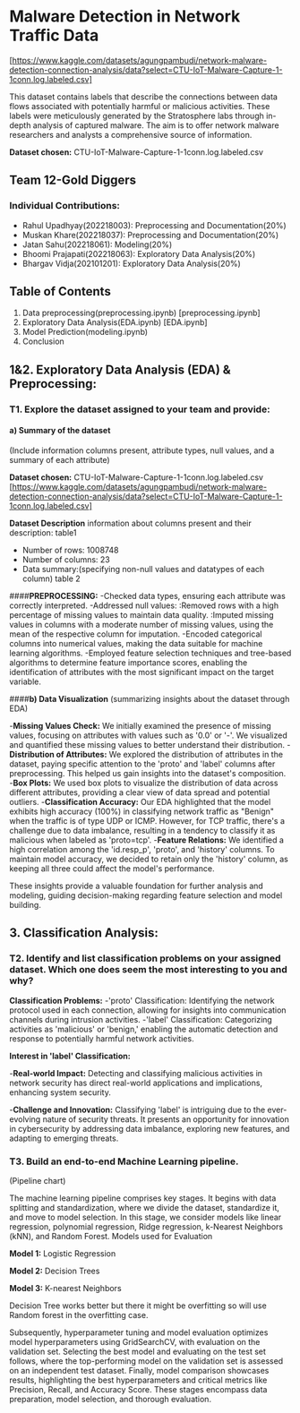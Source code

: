 # Malware Detection in Network Traffic Data
[https://www.kaggle.com/datasets/agungpambudi/network-malware-detection-connection-analysis/data?select=CTU-IoT-Malware-Capture-1-1conn.log.labeled.csv]

This dataset contains labels that describe the connections between data flows associated with potentially harmful or malicious activities. These labels were meticulously generated by the Stratosphere labs through in-depth analysis of captured malware. The aim is to offer network malware researchers and analysts a comprehensive source of information.

**Dataset chosen:** CTU-IoT-Malware-Capture-1-1conn.log.labeled.csv

## Team 12-Gold Diggers

### Individual Contributions:

- Rahul Upadhyay(202218003): Preprocessing and Documentation(20%)
- Muskan Khare(202218037): Preprocessing and Documentation(20%)
- Jatan Sahu(202218061): Modeling(20%)
- Bhoomi Prajapati(202218063): Exploratory Data Analysis(20%)
- Bhargav Vidja(202101201): Exploratory Data Analysis(20%)

## Table of Contents

1. Data preprocessing(preprocessing.ipynb)
   [preprocessing.ipynb]
2. Exploratory Data Analysis(EDA.ipynb)
   [EDA.ipynb]
3. Model Prediction(modeling.ipynb)
4. Conclusion

## 1&2. Exploratory Data Analysis (EDA) & Preprocessing:

### T1. Explore the dataset assigned to your team and provide:

#### a) Summary of the dataset
(Include information columns present, attribute types, null values, and a summary of each attribute)

**Dataset chosen:** CTU-IoT-Malware-Capture-1-1conn.log.labeled.csv
[https://www.kaggle.com/datasets/agungpambudi/network-malware-detection-connection-analysis/data?select=CTU-IoT-Malware-Capture-1-1conn.log.labeled.csv]

**Dataset Description**
information about columns present and their description:
table1

- Number of rows: 1008748
- Number of columns: 23
- Data summary:(specifying non-null values and datatypes of each column)
  table 2

####**PREPROCESSING:**
 -Checked data types, ensuring each attribute was correctly interpreted.
 -Addressed null values:
    :Removed rows with a high percentage of missing values to maintain data quality.
    :Imputed missing values in columns with a moderate number of missing values, using the mean of the respective column for imputation.
 -Encoded categorical columns into numerical values, making the data suitable for machine learning algorithms.
 -Employed feature selection techniques and tree-based algorithms to determine feature importance scores, enabling the identification of attributes with the most significant impact on the target variable.

####**b) Data Visualization**
(summarizing insights about the dataset through EDA)
 
 -**Missing Values Check:** We initially examined the presence of missing values, focusing on attributes with values such as '0.0' or '-'. We visualized and quantified these missing values to better understand their distribution.
 -**Distribution of Attributes:** We explored the distribution of attributes in the dataset, paying specific attention to the 'proto' and 'label' columns after preprocessing. This helped us gain insights into the dataset's composition.
 -**Box Plots:** We used box plots to visualize the distribution of data across different attributes, providing a clear view of data spread and potential outliers.
 -**Classification Accuracy:** Our EDA highlighted that the model exhibits high accuracy (100%) in classifying network traffic as "Benign" when the traffic is of type UDP or ICMP. However, for TCP traffic, there's a challenge due to data imbalance, resulting in a tendency to classify it as malicious when labeled as 'proto=tcp'.
 -**Feature Relations:** We identified a high correlation among the 'id.resp_p', 'proto', and 'history' columns. To maintain model accuracy, we decided to retain only the 'history' column, as keeping all three could affect the model's performance.
 
 These insights provide a valuable foundation for further analysis and modeling, guiding decision-making regarding feature selection and model building.


## 3. Classification Analysis:

### T2. Identify and list classification problems on your assigned dataset. Which one does seem the most interesting to you and why?
**Classification Problems:**
  -'proto' Classification: Identifying the network protocol used in each connection, allowing for insights into communication channels during intrusion activities.
  -'label' Classification: Categorizing activities as 'malicious' or 'benign,' enabling the automatic detection and response to potentially harmful network activities.


**Interest in 'label' Classification:**

 -**Real-world Impact:** Detecting and classifying malicious activities in network security has direct real-world applications and implications, enhancing system security.
 
 -**Challenge and Innovation:** Classifying 'label' is intriguing due to the ever-evolving nature of security threats. It presents an opportunity for innovation in cybersecurity by addressing data imbalance, exploring new features, and adapting to emerging threats.


### T3. Build an end-to-end Machine Learning pipeline.

(Pipeline chart)

The machine learning pipeline comprises key stages. It begins with data splitting and standardization, where we divide the dataset, standardize it, and move to model selection. In this stage, we consider models like linear regression, polynomial regression, Ridge regression, k-Nearest Neighbors (kNN), and Random Forest.
Models used for Evaluation

**Model 1:** Logistic Regression 

**Model 2:** Decision Trees

**Model 3:** K-nearest Neighbors

Decision Tree works better but there it might be overfitting so will use Random forest in the overfitting case.

Subsequently, hyperparameter tuning and model evaluation optimizes model hyperparameters using GridSearchCV, with evaluation on the validation set. Selecting the best model and evaluating on the test set follows, where the top-performing model on the validation set is assessed on an independent test dataset. Finally, model comparison showcases results, highlighting the best hyperparameters and critical metrics like Precision, Recall, and Accuracy Score. These stages encompass data preparation, model selection, and thorough evaluation.

